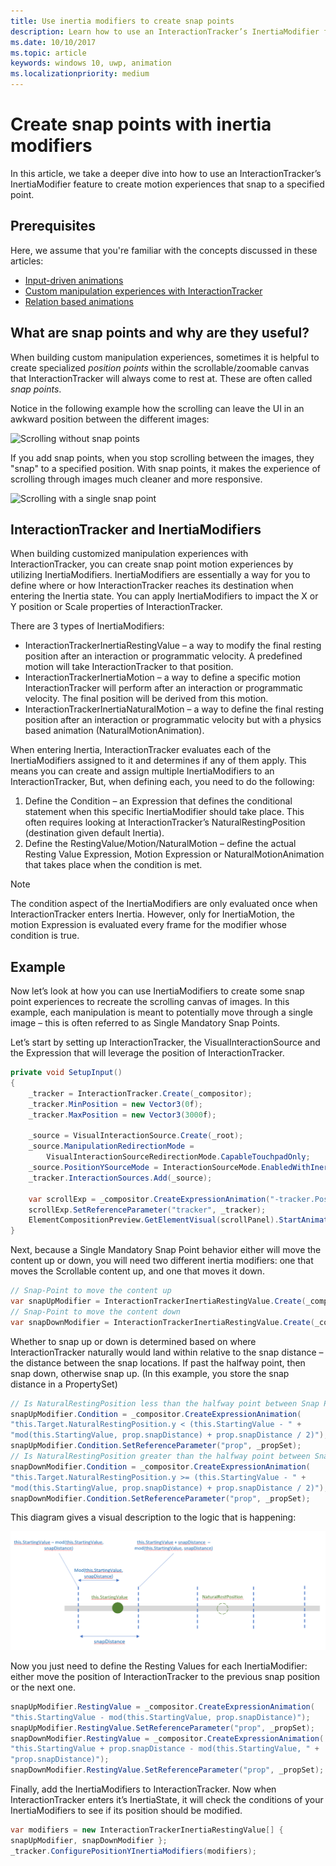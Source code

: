 ```yaml
---
title: Use inertia modifiers to create snap points
description: Learn how to use an InteractionTracker’s InertiaModifier feature to create motion experiences that snap to a specified point.
ms.date: 10/10/2017
ms.topic: article
keywords: windows 10, uwp, animation
ms.localizationpriority: medium
---
```

# Create snap points with inertia modifiers

In this article, we take a deeper dive into how to use an InteractionTracker’s InertiaModifier feature to create motion experiences that snap to a specified point.

## Prerequisites

Here, we assume that you're familiar with the concepts discussed in these articles:

- [Input-driven animations](input-driven-animations.md)
- [Custom manipulation experiences with InteractionTracker](interaction-tracker-manipulations.md)
- [Relation based animations](relation-animations.md)

## What are snap points and why are they useful?

When building custom manipulation experiences, sometimes it is helpful to create specialized _position points_ within the scrollable/zoomable canvas that InteractionTracker will always come to rest at. These are often called _snap points_.

Notice in the following example how the scrolling can leave the UI in an awkward position between the different images:

![Scrolling without snap points](images/animation/snap-points-none.gif)

If you add snap points, when you stop scrolling between the images, they "snap" to a specified position. With snap points, it makes the experience of scrolling through images much cleaner and more responsive.

![Scrolling with a single snap point](images/animation/snap-points-single.gif)

## InteractionTracker and InertiaModifiers

When building customized manipulation experiences with InteractionTracker, you can create snap point motion experiences by utilizing InertiaModifiers. InertiaModifiers are essentially a way for you to define where or how InteractionTracker reaches its destination when entering the Inertia state. You can apply InertiaModifiers to impact the X or Y position or Scale properties of InteractionTracker.

There are 3 types of InertiaModifiers:

- InteractionTrackerInertiaRestingValue – a way to modify the final resting position after an interaction or programmatic velocity. A predefined motion will take InteractionTracker to that position.
- InteractionTrackerInertiaMotion – a way to define a specific motion InteractionTracker will perform after an interaction or programmatic velocity. The final position will be derived from this motion.
- InteractionTrackerInertiaNaturalMotion – a way to define the final resting position after an interaction or programmatic velocity but with a physics based animation (NaturalMotionAnimation).

When entering Inertia, InteractionTracker evaluates each of the InertiaModifiers assigned to it and determines if any of them apply. This means you can create and assign multiple InertiaModifiers to an InteractionTracker, But, when defining each, you need to do the following:

1. Define the Condition – an Expression that defines the conditional statement when this specific InertiaModifier should take place. This often requires looking at InteractionTracker’s NaturalRestingPosition (destination given default Inertia).
1. Define the RestingValue/Motion/NaturalMotion – define the actual Resting Value Expression, Motion Expression or NaturalMotionAnimation that takes place when the condition is met.

> [!NOTE]
> The condition aspect of the InertiaModifiers are only evaluated once when InteractionTracker enters Inertia. However, only for InertiaMotion, the motion Expression is evaluated every frame for the modifier whose condition is true.

## Example

Now let’s look at how you can use InertiaModifiers to create some snap point experiences to recreate the scrolling canvas of images. In this example, each manipulation is meant to potentially move through a single image – this is often referred to as Single Mandatory Snap Points.

Let’s start by setting up InteractionTracker, the VisualInteractionSource and the Expression that will leverage the position of InteractionTracker.

```csharp
private void SetupInput()
{
    _tracker = InteractionTracker.Create(_compositor);
    _tracker.MinPosition = new Vector3(0f);
    _tracker.MaxPosition = new Vector3(3000f);

    _source = VisualInteractionSource.Create(_root);
    _source.ManipulationRedirectionMode =
        VisualInteractionSourceRedirectionMode.CapableTouchpadOnly;
    _source.PositionYSourceMode = InteractionSourceMode.EnabledWithInertia;
    _tracker.InteractionSources.Add(_source);

    var scrollExp = _compositor.CreateExpressionAnimation("-tracker.Position.Y");
    scrollExp.SetReferenceParameter("tracker", _tracker);
    ElementCompositionPreview.GetElementVisual(scrollPanel).StartAnimation("Offset.Y", scrollExp);
}
```

Next, because a Single Mandatory Snap Point behavior either will move the content up or down, you will need two different inertia modifiers: one that moves the Scrollable content up, and one that moves it down.

```csharp
// Snap-Point to move the content up
var snapUpModifier = InteractionTrackerInertiaRestingValue.Create(_compositor);
// Snap-Point to move the content down
var snapDownModifier = InteractionTrackerInertiaRestingValue.Create(_compositor);
```

Whether to snap up or down is determined based on where InteractionTracker naturally would land within relative to the snap distance – the distance between the snap locations. If past the halfway point, then snap down, otherwise snap up. (In this example, you store the snap distance in a PropertySet)

```csharp
// Is NaturalRestingPosition less than the halfway point between Snap Points?
snapUpModifier.Condition = _compositor.CreateExpressionAnimation(
"this.Target.NaturalRestingPosition.y < (this.StartingValue - " + 
"mod(this.StartingValue, prop.snapDistance) + prop.snapDistance / 2)");
snapUpModifier.Condition.SetReferenceParameter("prop", _propSet);
// Is NaturalRestingPosition greater than the halfway point between Snap Points?
snapDownModifier.Condition = _compositor.CreateExpressionAnimation(
"this.Target.NaturalRestingPosition.y >= (this.StartingValue - " + 
"mod(this.StartingValue, prop.snapDistance) + prop.snapDistance / 2)");
snapDownModifier.Condition.SetReferenceParameter("prop", _propSet);
```

This diagram gives a visual description to the logic that is happening:

![Inertia modifier diagram](images/animation/inertia-modifier-diagram.png)

Now you just need to define the Resting Values for each InertiaModifier: either move the position of InteractionTracker to the previous snap position or the next one.

```csharp
snapUpModifier.RestingValue = _compositor.CreateExpressionAnimation(
"this.StartingValue - mod(this.StartingValue, prop.snapDistance)");
snapUpModifier.RestingValue.SetReferenceParameter("prop", _propSet);
snapDownModifier.RestingValue = _compositor.CreateExpressionAnimation(
"this.StartingValue + prop.snapDistance - mod(this.StartingValue, " + 
"prop.snapDistance)");
snapDownModifier.RestingValue.SetReferenceParameter("prop", _propSet);
```

Finally, add the InertiaModifiers to InteractionTracker. Now when InteractionTracker enters it’s InertiaState, it will check the conditions of your InertiaModifiers to see if its position should be modified.

```csharp
var modifiers = new InteractionTrackerInertiaRestingValue[] { 
snapUpModifier, snapDownModifier };
_tracker.ConfigurePositionYInertiaModifiers(modifiers);
```